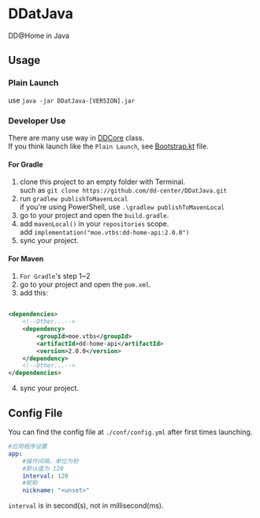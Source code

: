 # DDatJava

DD@Home in Java

## Usage

### Plain Launch

use `java -jar DDatJava-[VERSION].jar`

### Developer Use

There are many use way in [DDCore](Core/src/main/kotlin/moe/vtbs/DDCore.kt) class.  
If you think launch like the `Plain Launch`, see [Bootstrap.kt](Core/src/main/kotlin/moe/vtbs/Bootstrap.kt) file.

#### For Gradle

1. clone this project to an empty folder with Terminal.  
   such as `git clone https://github.com/dd-center/DDatJava.git`
2. run `gradlew publishToMavenLocal`  
   if you're using PowerShell, use `.\gradlew publishToMavenLocal`
3. go to your project and open the `build.gradle`.
4. add `mavenLocal()` in your `repositories` scope.  
   add `implementation("moe.vtbs:dd-home-api:2.0.0")`
5. sync your project.

#### For Maven

1. `For Gradle`'s step 1~2
2. go to your project and open the `pom.xml`.
3. add this:

```xml

<dependencies>
    <!--Other...-->
    <dependency>
        <groupId>moe.vtbs</groupId>
        <artifactId>dd-home-api</artifactId>
        <version>2.0.0</version>
    </dependency>
    <!--Other...-->
</dependencies>
```

4. sync your project.

## Config File

You can find the config file at `./conf/config.yml` after first times launching.

```yaml
#应用程序设置
app:
    #操作间隔，单位为秒
    #默认值为 120
    interval: 120
    #昵称
    nickname: "<unset>"
```

`interval` is in second(s), not in millisecond(ms).
